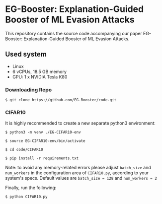 # EG-Booster: Explanation-Guided Booster of ML Evasion Attacks
This repository contains the source code accompanying our paper EG-Booster: Explanation-Guided Booster of ML Evasion Attacks.

## Used system
- Linux
- 6 vCPUs, 18.5 GB memory
- GPU: 1 x NVIDIA Tesla K80


### Downloading Repo
```$ git clone https://github.com/EG-Booster/code.git ```



### CIFAR10
It is highly recommended to create a new separate python3 environment:

```$ python3 -m venv ./EG-CIFAR10-env```

```$ source EG-CIFAR10-env/bin/activate```

```$ cd code/CIFAR10```

```$ pip install -r requirements.txt```

Note: to avoid any memory-related errors please adjust ```batch_size``` and ```num_workers``` in the configuration area of ```CIFAR10.py```, according to your system's specs. Default values are ```batch_size = 128``` and ```num_workers = 2```

Finally, run the following:

```$ python CIFAR10.py```
